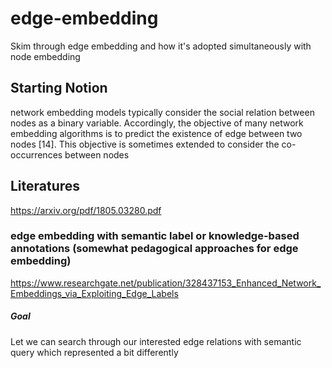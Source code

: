 # edge-embedding
Skim through edge embedding and how it's adopted simultaneously with node embedding

## Starting Notion
network embedding models typically consider the
social relation between nodes as a binary variable. Accordingly,
the objective of many network embedding algorithms is to predict
the existence of edge between two nodes [14]. This objective is
sometimes extended to consider the co-occurrences between nodes

## Literatures
https://arxiv.org/pdf/1805.03280.pdf

### edge embedding with semantic label or knowledge-based annotations (somewhat pedagogical approaches for edge embedding)
https://www.researchgate.net/publication/328437153_Enhanced_Network_Embeddings_via_Exploiting_Edge_Labels
##### Goal
Let we can search through our interested edge relations with semantic query which represented a bit differently 
